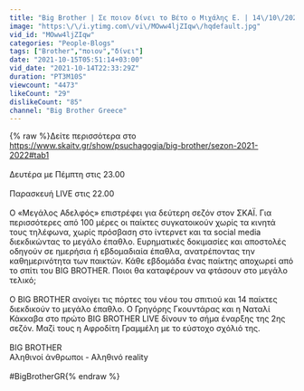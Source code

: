 ```yaml
---
title: "Big Brother | Σε ποιον δίνει το Βέτο ο Μιχάλης Ε. | 14\/10\/2021"
image: "https:\/\/i.ytimg.com\/vi\/MOww4ljZIqw\/hqdefault.jpg"
vid_id: "MOww4ljZIqw"
categories: "People-Blogs"
tags: ["Brother","ποιον","δίνει"]
date: "2021-10-15T05:51:14+03:00"
vid_date: "2021-10-14T22:33:29Z"
duration: "PT3M10S"
viewcount: "4473"
likeCount: "29"
dislikeCount: "85"
channel: "Big Brother Greece"
---
```

{% raw %}Δείτε περισσότερα στο <a rel="nofollow" target="blank" href="https://www.skaitv.gr/show/psuchagogia/big-brother/sezon-2021-2022#tab1">https://www.skaitv.gr/show/psuchagogia/big-brother/sezon-2021-2022#tab1</a><br /><br />Δευτέρα με Πέμπτη στις 23.00<br /><br />Παρασκευή LIVE στις 22.00<br /><br />Ο «Μεγάλος Αδελφός» επιστρέφει για δεύτερη σεζόν στον ΣΚΑΪ. Για περισσότερες από 100 μέρες οι παίκτες συγκατοικούν χωρίς τα κινητά τους τηλέφωνα, χωρίς πρόσβαση στο ίντερνετ και τα social media διεκδικώντας το μεγάλο έπαθλο. Ευρηματικές δοκιμασίες και αποστολές οδηγούν σε ημερήσια ή εβδομαδιαία έπαθλα, ανατρέποντας την καθημερινότητα των παικτών. Κάθε εβδομάδα ένας παίκτης αποχωρεί από το σπίτι του BIG BROTHER. Ποιοι θα καταφέρουν να φτάσουν στο μεγάλο τελικό; <br /><br />Ο BIG BROTHER ανοίγει τις πόρτες του νέου του σπιτιού και 14 παίκτες διεκδικούν το μεγάλο έπαθλο. Ο Γρηγόρης Γκουντάρας και η Ναταλί Κάκκαβα στο πρώτο BIG BROTHER LIVE δίνουν το σήμα έναρξης της 2ης σεζόν. Μαζί τους η Αφροδίτη Γραμμέλη με το εύστοχο σχόλιό της.<br /><br />BIG BROTHER<br />Αληθινοί άνθρωποι - Αληθινό reality<br /><br />#BigBrotherGR{% endraw %}
